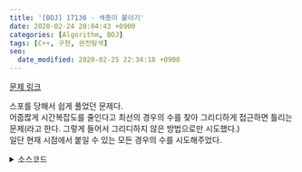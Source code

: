 ```yaml
---
title: '[BOJ] 17136 - 색종이 붙이기'
date: 2020-02-24 20:04:43 +0900
categories: [Algorithm, BOJ]
tags: [C++, 구현, 완전탐색]
seo:
  date_modified: 2020-02-25 22:34:18 +0900
---
```


[문제 링크](https://www.acmicpc.net/problem/17136)

스포를 당해서 쉽게 풀었던 문제다.<br>
어줍짢게 시간복잡도를 줄인다고 최선의 경우의 수를 찾아 그리디하게 접근하면 틀리는 문제(라고 한다. 그렇게 들어서 그리디하지 않은 방법으로만 시도했다.)<br>
일단 현재 시점에서 붙일 수 있는 모든 경우의 수를 시도해주었다.

<details>
  <summary> 소스코드 </summary>
    <div markdown="1">

```c++
#include <iostream>
#include <algorithm>
using namespace std;

int paper[15][15], color[6], ans = 99;

bool is_in_range(int x, int y) {
	return x >= 0 && x < 10 && y >= 0 && y < 10;
}

bool is_attachable(int x, int y, int size) {
	if (color[size] >= 5) return false;
	for (int i = 0; i < size; i++)
		for (int j = 0; j < size; j++)
			if (!paper[x + i][y + j])
				return false;
	return true;
}

void attach(int x, int y, int size) {
	for (int i = 0; i < size; i++)
		for (int j = 0; j < size; j++)
			paper[x + i][y + j] = 0;
}

void remove(int x, int y, int size) {
	for (int i = 0; i < size; i++)
		for (int j = 0; j < size; j++)
			paper[x + i][y + j] = 1;
}

void go(int x, int y, int count) {
	for (int i = 1; i <= 5; i++) {
		if (!is_in_range(x + i - 1, y + i - 1) || !is_attachable(x, y, i))
			continue;
		attach(x, y, i);
		color[i]++;
		bool ck = true;
		for (int r = x; ck && r < 10; r++)
			for (int c = 0; ck && c < 10; c++)
				if (paper[r][c]) {
					ck = false;
					go(r, c, count + 1);
				}

		if (ck) ans = min(ans, count + 1);
		remove(x, y, i);
		color[i]--;
	}
}

int main(void) {
	for (int i = 0; i < 10; i++)
		for (int j = 0; j < 10; j++)
			scanf("%d", paper[i] + j);

	for (int i = 0; i < 10; i++)
		for (int j = 0; j < 10; j++)
			if (paper[i][j]) {
				go(i, j, 0);
				printf("%d", ans == 99 ? -1 : ans);
				return 0;
			}

	printf("%d", 0);
	return 0;
}
```

</div>
</details>